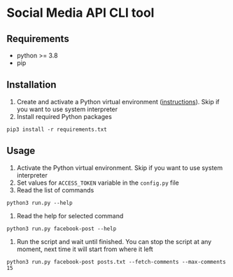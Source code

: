 # Social Media API CLI tool

## Requirements

 - python >= 3.8
 - pip

## Installation

1. Create and activate a Python virtual environment 
   ([instructions](https://realpython.com/python-virtual-environments-a-primer/#using-virtual-environments)).
   Skip if you want to use system interpreter
1. Install required Python packages
```shell
pip3 install -r requirements.txt
```

## Usage

1. Activate the Python virtual environment. Skip if you want to use system interpreter
1. Set values for `ACCESS_TOKEN` variable in the `config.py` file
1. Read the list of commands
```shell
python3 run.py --help
```
1. Read the help for selected command 
```shell
python3 run.py facebook-post --help
```
1. Run the script and wait until finished. You can stop the script at any moment, next time it will start from where it left
```shell
python3 run.py facebook-post posts.txt --fetch-comments --max-comments 15
```
